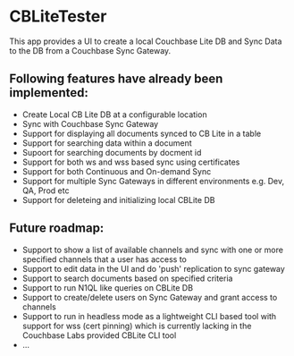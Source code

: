 # CBLiteTester
This app provides a UI to create a local Couchbase Lite DB and Sync Data to the DB from a Couchbase Sync Gateway. 

## Following features have already been implemented:

* Create Local CB Lite DB at a configurable location
* Sync with Couchbase Sync Gateway
* Support for displaying all documents synced to CB Lite in a table
* Support for searching data within a document
* Supoort for searching documents by docment id
* Support for both ws and wss based sync using certificates
* Support for both Continuous and On-demand Sync
* Support for multiple Sync Gateways in different environments e.g. Dev, QA, Prod etc
* Support for deleteing and initializing local CBLite DB

## Future roadmap:

* Support to show a list of available channels and sync with one or more specified channels that a user has access to
* Support to edit data in the UI and do 'push' replication to sync gateway
* Support to search documents based on specified criteria
* Support to run N1QL like queries on CBLite DB
* Support to create/delete users on Sync Gateway and grant access to channels
* Support to run in headless mode as a lightweight CLI based tool with support for wss (cert pinning) which is currently lacking in the Couchbase Labs provided CBLite CLI tool
* ...

